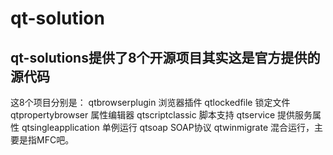 # qt-solution
qt-solutions提供了8个开源项目其实这是官方提供的源代码
----------------------------------------------------------------------
这8个项目分别是： 
qtbrowserplugin  浏览器插件
qtlockedfile         锁定文件
qtpropertybrowser 属性编辑器
qtscriptclassic       脚本支持
qtservice              提供服务属性
qtsingleapplication 单例运行
qtsoap                  SOAP协议
qtwinmigrate        混合运行，主要是指MFC吧。
